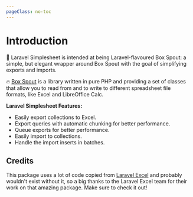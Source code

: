 ```yaml
---
pageClass: no-toc
---
```


# Introduction

:rocket: Laravel Simplesheet is intended at being Laravel-flavoured Box Spout: a simple, but elegant wrapper around Box Spout with the goal of simplifying
exports and imports.

:fire: [Box Spout](http://opensource.box.com/spout/) is a library written in pure PHP and providing a set of classes that allow you to read from and to write to different spreadsheet file formats, like Excel and LibreOffice Calc.

**Laravel Simplesheet Features:**

* Easily export collections to Excel.
* Export queries with automatic chunking for better performance.
* Queue exports for better performance.
* Easily import to collections.
* Handle the import inserts in batches.

## Credits

This package uses a lot of code copied from [Laravel Excel](https://laravel-excel.maatwebsite.nl) and probably wouldn't exist without it, so a big thanks to the Laravel Excel team for their work on that amazing package. Make sure to check it out!
